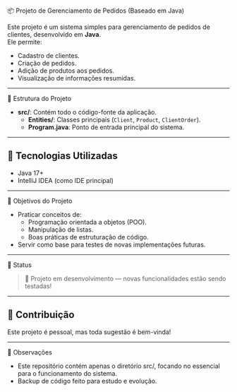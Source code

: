 📦 Projeto de Gerenciamento de Pedidos (Baseado em Java)

Este projeto é um sistema simples para gerenciamento de pedidos de clientes, desenvolvido em **Java**.  
Ele permite:
- Cadastro de clientes.
- Criação de pedidos.
- Adição de produtos aos pedidos.
- Visualização de informações resumidas.

---
📁 Estrutura do Projeto

- **src/**: Contém todo o código-fonte da aplicação.
  - **Entities/**: Classes principais (`Client`, `Product`, `ClientOrder`).
  - **Program.java**: Ponto de entrada principal do sistema.

---
## 🚀 Tecnologias Utilizadas

- Java 17+
- IntelliJ IDEA (como IDE principal)

---
🎯 Objetivos do Projeto

- Praticar conceitos de:
  - Programação orientada a objetos (POO).
  - Manipulação de listas.
  - Boas práticas de estruturação de código.
- Servir como base para testes de novas implementações futuras.

---
📜 Status

> 🚧 Projeto em desenvolvimento — novas funcionalidades estão sendo testadas!

---

## 🤝 Contribuição

Este projeto é pessoal, mas toda sugestão é bem-vinda!

---
 🧠 Observações

- Este repositório contém apenas o diretório src/, focando no essencial para o funcionamento do sistema.
- Backup de código feito para estudo e evolução.

